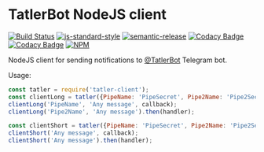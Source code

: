 # TatlerBot NodeJS client

[![Build Status](https://travis-ci.org/nordluf/tatler-client.svg?branch=master)](https://travis-ci.org/nordluf/tatler-client)
[![js-standard-style](https://img.shields.io/badge/code%20style-standard-brightgreen.svg)](http://standardjs.com/)
[![semantic-release](https://img.shields.io/badge/semver-semantic%20release-e10079.svg)](https://github.com/semantic-release/semantic-release)
[![Codacy Badge](https://api.codacy.com/project/badge/Grade/abeaa6ecaeed41feb173a0a74fd1966e)](https://www.codacy.com/app/nordluf/tatler-client?utm_source=github.com&amp;utm_medium=referral&amp;utm_content=nordluf/tatler-client&amp;utm_campaign=Badge_Grade)
[![Codacy Badge](https://api.codacy.com/project/badge/Coverage/abeaa6ecaeed41feb173a0a74fd1966e)](https://www.codacy.com/app/nordluf/tatler-client?utm_source=github.com&utm_medium=referral&utm_content=nordluf/tatler-client&utm_campaign=Badge_Coverage)
[![NPM](https://nodei.co/npm/tatler-client.png)](https://nodei.co/npm/tatler-client/)

NodeJS client for sending notifications to [@TatlerBot](https://t.me/tatlerbot) Telegram bot. 

Usage:
```javascript
const tatler = require('tatler-client');
const clientLong = tatler({PipeName: 'PipeSecret', Pipe2Name: 'Pipe2Secret', ...});
clientLong('PipeName', 'Any message', callback);
clientLong('Pipe2Name', 'Any message').then(handler);

const clientShort = tatler({PipeName: 'PipeSecret', Pipe2Name: 'Pipe2Secret', ...}, 'PipeName');
clientShort('Any message', callback);
clientShort('Any message').then(handler);
```
